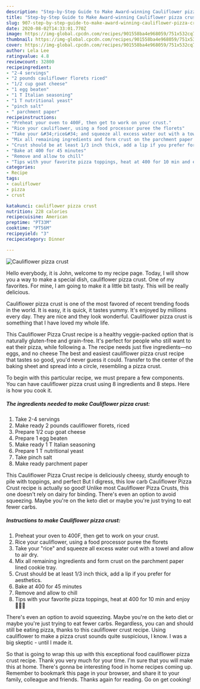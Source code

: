 ```yaml
---
description: "Step-by-Step Guide to Make Award-winning Cauliflower pizza crust"
title: "Step-by-Step Guide to Make Award-winning Cauliflower pizza crust"
slug: 907-step-by-step-guide-to-make-award-winning-cauliflower-pizza-crust
date: 2020-08-02T14:33:01.770Z
image: https://img-global.cpcdn.com/recipes/901558ba4e968059/751x532cq70/cauliflower-pizza-crust-recipe-main-photo.jpg
thumbnail: https://img-global.cpcdn.com/recipes/901558ba4e968059/751x532cq70/cauliflower-pizza-crust-recipe-main-photo.jpg
cover: https://img-global.cpcdn.com/recipes/901558ba4e968059/751x532cq70/cauliflower-pizza-crust-recipe-main-photo.jpg
author: Lela Lee
ratingvalue: 4.8
reviewcount: 32800
recipeingredient:
- "2-4 servings"
- "2 pounds cauliflower florets riced"
- "1/2 cup goat cheese"
- "1 egg beaten"
- "1 T Italian seasoning"
- "1 T nutritional yeast"
- "pinch salt"
- " parchment paper"
recipeinstructions:
- "Preheat your oven to 400F, then get to work on your crust."
- "Rice your cauliflower, using a food processor puree the florets"
- "Take your &#34;rice&#34; and squeeze all excess water out with a towel and allow to air dry."
- "Mix all remaining ingredients and form crust on the parchment paper lined cookie tray."
- "Crust should be at least 1/3 inch thick, add a lip if you prefer for aesthetics."
- "Bake at 400 for 45 minutes"
- "Remove and allow to chill"
- "Tips with your favorite pizza toppings, heat at 400 for 10 min and enjoy 🍕🍕🍕"
categories:
- Recipe
tags:
- cauliflower
- pizza
- crust

katakunci: cauliflower pizza crust 
nutrition: 228 calories
recipecuisine: American
preptime: "PT33M"
cooktime: "PT56M"
recipeyield: "3"
recipecategory: Dinner

---
```



![Cauliflower pizza crust](https://img-global.cpcdn.com/recipes/901558ba4e968059/751x532cq70/cauliflower-pizza-crust-recipe-main-photo.jpg)

Hello everybody, it is John, welcome to my recipe page. Today, I will show you a way to make a special dish, cauliflower pizza crust. One of my favorites. For mine, I am going to make it a little bit tasty. This will be really delicious.

Cauliflower pizza crust is one of the most favored of recent trending foods in the world. It is easy, it is quick, it tastes yummy. It's enjoyed by millions every day. They are nice and they look wonderful. Cauliflower pizza crust is something that I have loved my whole life.

This Cauliflower Pizza Crust recipe is a healthy veggie-packed option that is naturally gluten-free and grain-free. It&#39;s perfect for people who still want to eat their pizza, while following a. The recipe needs just five ingredients—no eggs, and no cheese The best and easiest cauliflower pizza crust recipe that tastes so good, you&#39;d never guess it could. Transfer to the center of the baking sheet and spread into a circle, resembling a pizza crust.


To begin with this particular recipe, we must prepare a few components. You can have cauliflower pizza crust using 8 ingredients and 8 steps. Here is how you cook it.

<!--inarticleads1-->

##### The ingredients needed to make Cauliflower pizza crust:

1. Take 2-4 servings
1. Make ready 2 pounds cauliflower florets, riced
1. Prepare 1/2 cup goat cheese
1. Prepare 1 egg beaten
1. Make ready 1 T Italian seasoning
1. Prepare 1 T nutritional yeast
1. Take pinch salt
1. Make ready  parchment paper


This Cauliflower Pizza Crust recipe is deliciously cheesy, sturdy enough to pile with toppings, and perfect But I digress, this low carb Cauliflower Pizza Crust recipe is actually so good! Unlike most Cauliflower Pizza Crusts, this one doesn&#39;t rely on dairy for binding. There&#39;s even an option to avoid squeezing. Maybe you&#39;re on the keto diet or maybe you&#39;re just trying to eat fewer carbs. 

<!--inarticleads2-->

##### Instructions to make Cauliflower pizza crust:

1. Preheat your oven to 400F, then get to work on your crust.
1. Rice your cauliflower, using a food processor puree the florets
1. Take your &#34;rice&#34; and squeeze all excess water out with a towel and allow to air dry.
1. Mix all remaining ingredients and form crust on the parchment paper lined cookie tray.
1. Crust should be at least 1/3 inch thick, add a lip if you prefer for aesthetics.
1. Bake at 400 for 45 minutes
1. Remove and allow to chill
1. Tips with your favorite pizza toppings, heat at 400 for 10 min and enjoy 🍕🍕🍕


There&#39;s even an option to avoid squeezing. Maybe you&#39;re on the keto diet or maybe you&#39;re just trying to eat fewer carbs. Regardless, you can and should still be eating pizza, thanks to this cauliflower crust recipe. Using cauliflower to make a pizza crust sounds quite suspicious, I know. I was a big skeptic - until I made it. 

So that is going to wrap this up with this exceptional food cauliflower pizza crust recipe. Thank you very much for your time. I'm sure that you will make this at home. There's gonna be interesting food in home recipes coming up. Remember to bookmark this page in your browser, and share it to your family, colleague and friends. Thanks again for reading. Go on get cooking!

